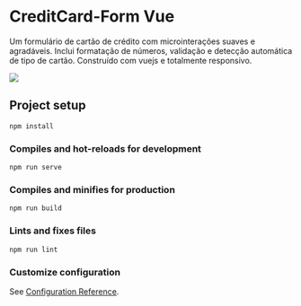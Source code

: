 # CreditCard-Form Vue

Um formulário de cartão de crédito com microinterações suaves e agradáveis. Inclui formatação de números, validação e detecção automática de tipo de cartão. 
Construído com vuejs e totalmente responsivo.

![](demo.gif)


## Project setup
```
npm install
```

### Compiles and hot-reloads for development
```
npm run serve
```

### Compiles and minifies for production
```
npm run build
```

### Lints and fixes files
```
npm run lint
```

### Customize configuration
See [Configuration Reference](https://cli.vuejs.org/config/).
